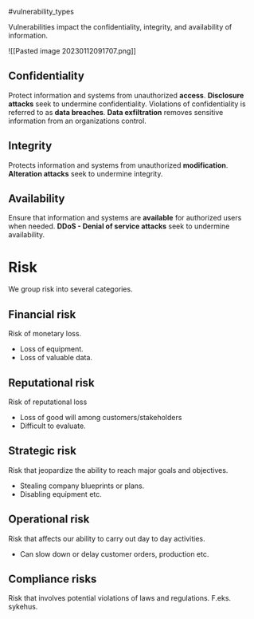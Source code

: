 #vulnerability_types 

Vulnerabilities impact the confidentiality, integrity, and availability of information.

![[Pasted image 20230112091707.png]]

## Confidentiality 
Protect information and systems from unauthorized **access**. 
**Disclosure attacks** seek to undermine confidentiality. 
Violations of confidentiality is referred to as **data breaches**. 
**Data exfiltration** removes sensitive information from an organizations control.

## Integrity
Protects information and systems from unauthorized **modification**. 
**Alteration attacks** seek to undermine integrity.

## Availability
Ensure that information and systems are **available** for authorized users when needed.
**DDoS - Denial of service attacks** seek to undermine availability.

# Risk
We group risk into several categories.

## Financial risk
Risk of monetary loss. 
- Loss of equipment.
- Loss of valuable data.

## Reputational risk
Risk of reputational loss
- Loss of good will among customers/stakeholders
- Difficult to evaluate.

## Strategic risk
Risk that jeopardize the ability to reach major goals and objectives.
- Stealing company blueprints or plans.
- Disabling equipment etc.

## Operational risk
Risk that affects our ability to carry out day to day activities.
- Can slow down or delay customer orders, production etc.

## Compliance risks
Risk that involves potential violations of laws and regulations. F.eks. sykehus.

